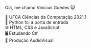 Olá, me chamo Vinícius Guedes 😺

🧮 UFCA Ciências da Computação 2021.1 </br>
🐍 Python foi a porta de entrada </br>
🌐 HTML, CSS e JavaScript </br>
🖥️ Estudando C# </br>
🎥 Produção AudioVisual
